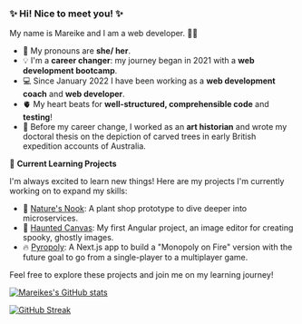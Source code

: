 ### ✨ Hi! Nice to meet you! ✨

My name is Mareike and I am a web developer. 👩‍💻
- 👑 My pronouns are **she/ her**.
- 💡 I'm a **career changer**: my journey began in 2021 with a **web development bootcamp**.
- 💻 Since January 2022 I have been working as a **web development coach** and **web developer**.
- 🫀 My heart beats for **well-structured, comprehensible code** and **testing**!
- 🎨 Before my career change, I worked as an **art historian** and wrote my doctoral thesis on the depiction of carved trees in early British expedition accounts of Australia.

🌱 **Current Learning Projects**

I'm always excited to learn new things! Here are my projects I'm currently working on to expand my skills:
- 🌿 [Nature's Nook](https://github.com/mbosselmann/natures-nook): A plant shop prototype to dive deeper into microservices.
- 👻 [Haunted Canvas](https://github.com/mbosselmann/haunted-canvas): My first Angular project, an image editor for creating spooky, ghostly images. 
- 🔥 [Pyropoly](https://github.com/mbosselmann/pyropoly): A Next.js app to build a "Monopoly on Fire" version with the future goal to go from a single-player to a multiplayer game. 


Feel free to explore these projects and join me on my learning journey!

<a href="https://github.com/anuraghazra/github-readme-stats"><img src="https://github-readme-stats.vercel.app/api?username=mbosselmann" alt="Mareikes's GitHub stats"></a>

<a href="[https://skillicons.dev](https://git.io/streak-stats)"><img src="https://streak-stats.demolab.com?user=mbosselmann&date_format=j%20M%5B%20Y%5D&card_width=600" alt="GitHub Streak"></a>

